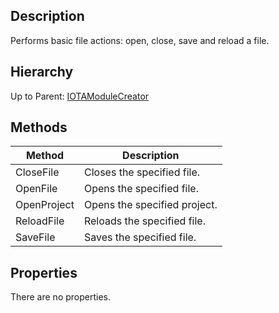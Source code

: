 ## Description
Performs basic file actions: open, close, save and reload a file.

## Hierarchy
Up to Parent: [IOTAModuleCreator](IOTAModuleCreator)

## Methods
| Method | Description |
| ------------- | ------------- |
| CloseFile | Closes the specified file. |
| OpenFile | Opens the specified file. |
| OpenProject | Opens the specified project. |
| ReloadFile | Reloads the specified file. |
| SaveFile | Saves the specified file. |

## Properties
There are no properties.
